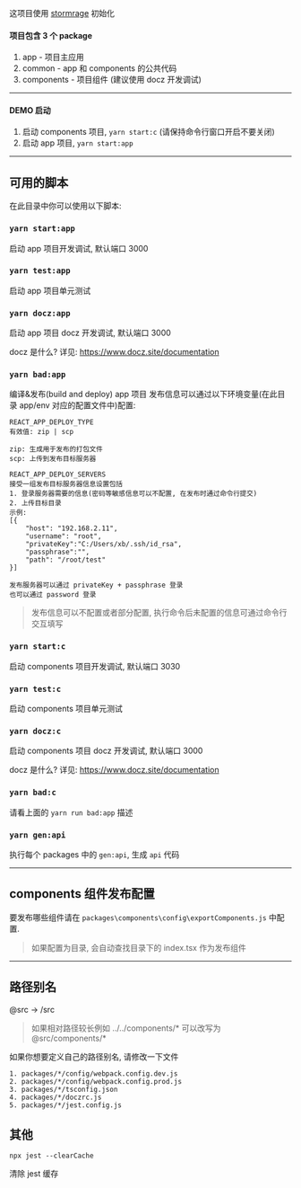 这项目使用 [stormrage](https://github.com/gmsoft-happyCoding/stormrage) 初始化

#### 项目包含 3 个 package

1. app - 项目主应用
2. common - app 和 components 的公共代码
3. components - 项目组件 (建议使用 docz 开发调试)

---

#### DEMO 启动

1. 启动 components 项目, `yarn start:c` (请保持命令行窗口开启不要关闭)
2. 启动 app 项目, `yarn start:app`

---

## 可用的脚本

在此目录中你可以使用以下脚本:

### `yarn start:app`

启动 app 项目开发调试, 默认端口 3000

### `yarn test:app`

启动 app 项目单元测试

### `yarn docz:app`

启动 app 项目 docz 开发调试, 默认端口 3000

docz 是什么? 详见: https://www.docz.site/documentation

### `yarn bad:app`

编译&发布(build and deploy) app 项目
发布信息可以通过以下环境变量(在此目录 app/env 对应的配置文件中)配置:

```
REACT_APP_DEPLOY_TYPE
有效值: zip | scp

zip: 生成用于发布的打包文件
scp: 上传到发布目标服务器
```

```
REACT_APP_DEPLOY_SERVERS
接受一组发布目标服务器信息设置包括
1. 登录服务器需要的信息(密码等敏感信息可以不配置, 在发布时通过命令行提交)
2. 上传目标目录
示例:
[{
    "host": "192.168.2.11",
    "username": "root",
    "privateKey":"C:/Users/xb/.ssh/id_rsa",
    "passphrase":"",
    "path": "/root/test"
}]

发布服务器可以通过 privateKey + passphrase 登录
也可以通过 password 登录
```

> 发布信息可以不配置或者部分配置, 执行命令后未配置的信息可通过命令行交互填写

### `yarn start:c`

启动 components 项目开发调试, 默认端口 3030

### `yarn test:c`

启动 components 项目单元测试

### `yarn docz:c`

启动 components 项目 docz 开发调试, 默认端口 3000

docz 是什么? 详见: https://www.docz.site/documentation

### `yarn bad:c`

请看上面的 `yarn run bad:app` 描述

### `yarn gen:api`

执行每个 packages 中的 `gen:api`, 生成 `api` 代码

---

## components 组件发布配置

要发布哪些组件请在 `packages\components\config\exportComponents.js`
中配置.

> 如果配置为目录, 会自动查找目录下的 index.tsx 作为发布组件

---

## 路径别名

@src -> /src

> 如果相对路径较长例如 ../../components/\* 可以改写为 @src/components/\*

如果你想要定义自己的路径别名, 请修改一下文件

```
1. packages/*/config/webpack.config.dev.js
2. packages/*/config/webpack.config.prod.js
3. packages/*/tsconfig.json
4. packages/*/doczrc.js
5. packages/*/jest.config.js
```

## 其他

`npx jest --clearCache`

清除 jest 缓存
